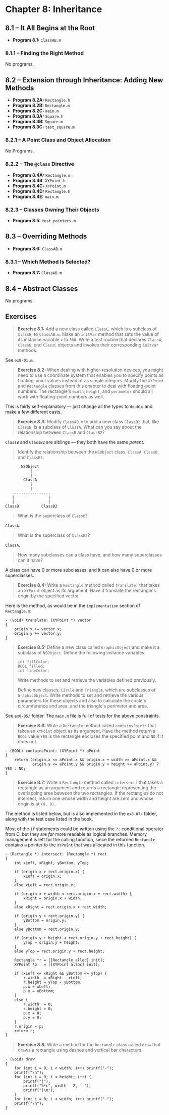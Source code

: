 # Chapter 8: Inheritance

## 8.1 – It All Begins at the Root

- **Program 8.1:** `ClassAB.m`

### 8.1.1 – Finding the Right Method

No programs.

## 8.2 – Extension through Inheritance: Adding New Methods

- **Program 8.2A:** `Rectangle.h`
- **Program 8.2B:** `Rectangle.m`
- **Program 8.2C:** `main.m`
- **Program 8.3A:** `Square.h`
- **Program 8.3B:** `Square.m`
- **Program 8.3C:** `test_square.m`

### 8.2.1 – A Point Class and Object Allocation

No Programs.

### 8.2.2 – The `@class` Directive

- **Program 8.4A:** `Rectangle.m`
- **Program 8.4B:** `XYPoint.h`
- **Program 8.4C:** `XYPoint.m`
- **Program 8.4D:** `Rectangle.h`
- **Program 8.4E:** `main.m`

### 8.2.3 – Classes Owning Their Objects

- **Program 8.5:** `test_pointers.m`

## 8.3 – Overriding Methods

- **Program 8.6:** `ClassAB.m`

### 8.3.1 – Which Method Is Selected?

- **Program 8.7:** `ClassAB.m`

## 8.4 – Abstract Classes

No programs.

## Exercises

> **Exercise 8.1:** Add a new class called `ClassC`, which is a subclass of `ClassB`, to `ClassAB.m`. Make an `initVar` method that sets the value of its instance variable `x` to `300`. Write a test routine that declares `ClassA`, `ClassB`, and `ClassC` objects and invokes their corresponding `initVar` methods.

See `ex8-01.m`.

> **Exercise 8.2:** When dealing with higher-resolution devices, you might need to use a coordinate system that enables you to specify points as floating-point values instead of as simple integers. Modify the `XYPoint` and `Rectangle` classes from this chapter to deal with floating-point numbers. The rectangle's `width`, `height`, and `perimeter` should all work with floating-point numbers as well.

This is fairly self-explanatory — just change all the types to `double` and make a few different casts.

> **Exercise 8.3:** Modify `ClassAB.m` to add a new class `ClassB2` that, like `ClassB`, is a subclass of `ClassA`. What can you say about the relationship between `ClassB` and `ClassB2`?

`ClassB` and `ClassB2` are siblings — they both have the same *parent*.

> Identify the relationship between the `NSObject` class, `ClassA`, `ClassB`, and `ClassB2`.

```
       NSObject
           |
           |
        ClassA
           |
           |
   -----------------
   |               |
   |               |
ClassB          ClassB2
```

> What is the superclass of `ClassB`?

`ClassA`.

> What is the superclass of `ClassB2`?

`ClassA`.

> How many subclasses can a class have, and how many superclasses can it have?

A class can have 0 or more subclasses, and it can also have 0 or more superclasses.

> **Exercise 8.4:** Write a `Rectangle` method called `translate:` that takes an `XYPoint` object as its argument. Have it translate the rectangle's origin by the specified vector.

Here is the method, as would be in the `implementation` section of `Rectangle.m`:

```objc
- (void) translate: (XYPoint *) vector
{
    origin.x += vector.x;
    origin.y += vector.y;
}
```

> **Exercise 8.5:** Define a new class called `GraphicObject` and make it a subclass of `NSObject`. Define the following instance variables:
>
>     int fillColor;
>     BOOL filled;
>     int lineColor;
> 
> Write methods to set and retrieve the variables defined previously.
>
> Define new classes, `Circle` and `Triangle`, which are subclasses of `GraphicObject`. Write methods to set and retrieve the various parameters for these objects and also to calculate the circle's circumference and area, and the triangle's perimeter and area.

See `ex8-05/` folder.  The `main.m` file is full of tests for the above constraints.

> **Exercise 8.6:** Write a `Rectangle` method called `containsPoint:` that takes an `XYPoint` object as its argument. Have the method return a `BOOL` value `YES` is the rectangle encloses the specified point and `NO` if it does not.

```objc
- (BOOL) containsPoint: (XYPoint *) aPoint
{
    return (origin.x <= aPoint.x && origin.x + width >= aPoint.x && 
            origin.y <= aPoint.y && origin.y + height >= aPoint.y) ? YES : NO;
}
```

> **Exercise 8.7:** Write a `Rectangle` method called `intersect:` that takes a rectangle as an argument and returns a rectangle representing the overlapping area between the two rectangles. If the rectangles do not intersect, return one whose width and height are zero and whose origin is at `(0, 0)`.

The method is listed below, but is also implemented in the `ex8-07/` folder, along with the test case listed in the book.

Most of the `if` statements could be written using the `?:` conditional operator from C, but they are *far* more readable as logical branches.  Memory management is left for the calling function, since the returned `Rectangle` contains a pointer to the `XYPoint` that was allocated in this function.

```objc
- (Rectangle *) intersect: (Rectangle *) rect
{
    int xLeft, xRight, yBottom, yTop;
    
    if (origin.x > rect.origin.x) {
        xLeft = origin.x;
    }
    else xLeft = rect.origin.x;
    
    if (origin.x + width < rect.origin.x + rect.width) {
        xRight = origin.x + width;
    }
    else xRight = rect.origin.x + rect.width;
    
    if (origin.y > rect.origin.y) {
        yBottom = origin.y;
    }
    else yBottom = rect.origin.y;
    
    if (origin.y + height < rect.origin.y + rect.height) {
        yTop = origin.y + height;
    }
    else yTop = rect.origin.y + rect.height;
    
    Rectangle *r = [[Rectangle alloc] init];  
    XYPoint *p   = [[XYPoint alloc] init];  
    
    if (xLeft <= xRight && yBottom <= yTop) {
        r.width  = xRight - xLeft;
        r.height = yTop - yBottom;
        p.x = xLeft;
        p.y = yBottom;
    }  
    else {
        r.width  = 0;
        r.height = 0;
        p.x = 0;
        p.y = 0;
    }
    r.origin = p;  
    return r;
}
```

> **Exercise 8.8:** Write a method for the `Rectangle` class called `draw` that draws a rectangle using dashes and vertical bar characters.

```objc
- (void) draw
{
    for (int i = 0; i < width; i++) printf("-");
    printf("\n");
    for (int i = 0; i < height; i++) {
        printf("|");
        printf("%*c", width - 2, ' ');
        printf("|\n");
    }
    for (int i = 0; i < width; i++) printf("-");
    printf("\n");
}
```